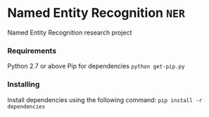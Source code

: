 # Named Entity Recognition `NER`
Named Entity Recognition research project

### Requirements
Python 2.7 or above
Pip for dependencies `python get-pip.py`

### Installing
Install dependencies using the following command:
`pip install -r dependencies`
